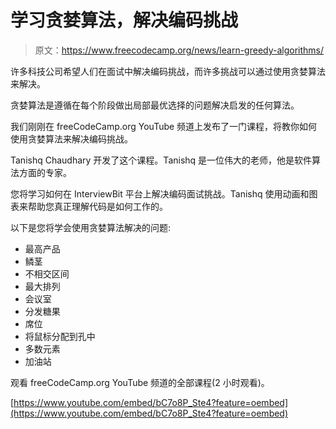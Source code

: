 # 学习贪婪算法，解决编码挑战

> 原文：<https://www.freecodecamp.org/news/learn-greedy-algorithms/>

许多科技公司希望人们在面试中解决编码挑战，而许多挑战可以通过使用贪婪算法来解决。

贪婪算法是遵循在每个阶段做出局部最优选择的问题解决启发的任何算法。

我们刚刚在 freeCodeCamp.org YouTube 频道上发布了一门课程，将教你如何使用贪婪算法来解决编码挑战。

Tanishq Chaudhary 开发了这个课程。Tanishq 是一位伟大的老师，他是软件算法方面的专家。

您将学习如何在 InterviewBit 平台上解决编码面试挑战。Tanishq 使用动画和图表来帮助您真正理解代码是如何工作的。

以下是您将学会使用贪婪算法解决的问题:

*   最高产品
*   鳞茎
*   不相交区间
*   最大排列
*   会议室
*   分发糖果
*   席位
*   将鼠标分配到孔中
*   多数元素
*   加油站

观看 freeCodeCamp.org YouTube 频道的全部课程(2 小时观看)。

[https://www.youtube.com/embed/bC7o8P_Ste4?feature=oembed](https://www.youtube.com/embed/bC7o8P_Ste4?feature=oembed)